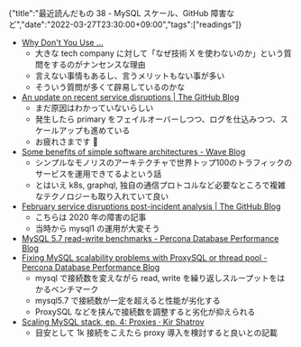 {"title":"最近読んだもの 38 - MySQL スケール、GitHub 障害など","date":"2022-03-27T23:30:00+09:00","tags":["readings"]}

- [Why Don't You Use \.\.\.](https://www.brendangregg.com/blog/2022-03-19/why-dont-you-use.html)
    - 大きな tech company に対して「なぜ技術 X を使わないのか」という質問をするのがナンセンスな理由
    - 言えない事情もあるし、言うメリットもない事が多い
    - そういう質問が多くて辟易しているのかな
- [An update on recent service disruptions \| The GitHub Blog](https://github.blog/2022-03-23-an-update-on-recent-service-disruptions/)
    - まだ原因はわかっていないらしい
    - 発生したら primary をフェイルオーバーしつつ、ログを仕込みつつ、スケールアップも進めている
    - お疲れさまです 🙏
- [Some benefits of simple software architectures \- Wave Blog](https://www.wave.com/en/blog/simple-architecture/)
    - シンプルなモノリスのアーキテクチャで世界トップ100のトラフィックのサービスを運用できてるよという話
    - とはいえ k8s, graphql, 独自の通信プロトコルなど必要なところで複雑なテクノロジーも取り入れていて良い
- [February service disruptions post\-incident analysis \| The GitHub Blog](https://github.blog/2020-03-26-february-service-disruptions-post-incident-analysis/)
    - こちらは 2020 年の障害の記事
    - 当時から mysql1 の運用が大変そう
- [MySQL 5\.7 read\-write benchmarks \- Percona Database Performance Blog](https://www.percona.com/blog/2016/05/17/mysql-5-7-read-write-benchmarks/)
- [Fixing MySQL scalability problems with ProxySQL or thread pool \- Percona Database Performance Blog](https://www.percona.com/blog/2016/05/19/fixing-mysql-scalability-problems-proxysql-thread-pool/)
    - mysql で接続数を変えながら read, write を繰り返しスループットをはかるベンチマーク
    - mysql5.7 で接続数が一定を超えると性能が劣化する
    - ProxySQL などを挟んで接続数を調整すると劣化が抑えられる
- [Scaling MySQL stack, ep\. 4: Proxies · Kir Shatrov](https://kirshatrov.com/posts/scaling-mysql-stack-part-4-proxy/)
    - 目安として 1k 接続をこえたら proxy 導入を検討すると良いとの記載
